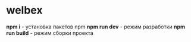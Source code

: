 # welbex

**npm i** - установка пакетов npm
**npm run dev** - режим разработки
**npm run build** - режим сборки проекта
